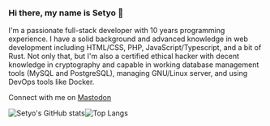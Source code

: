 ### Hi there, my name is Setyo 👋

I'm a passionate full-stack developer with 10 years programming experience. I have a solid background and advanced knowledge in web development including HTML/CSS, PHP, JavaScript/Typescript, and a bit of Rust. Not only that, but I'm also a certified ethical hacker with decent knowledge in cryptography and capable in working database management tools (MySQL and PostgreSQL), managing GNU/Linux server, and using DevOps tools like Docker.


Connect with me on <a rel="me" href="https://pegelinux.top/@nsetyo">Mastodon</a>

<div style="display:flex;">
  <div>  
    <img src="https://github-readme-stats.vercel.app/api?username=nsetyo&show_icons=true&hide_border=true" alt="Setyo's GitHub stats">
  </div>
  <div>
    <img src="https://github-readme-stats.vercel.app/api/top-langs/?username=nsetyo&layout=compact&hide_border=true" alt="Top Langs">
  </div>
</div>



<!--
**nsetyo/nsetyo** is a ✨ _special_ ✨ repository because its `README.md` (this file) appears on your GitHub profile.

Here are some ideas to get you started:

- 🔭 I’m currently working on ...
- 🌱 I’m currently learning ...
- 👯 I’m looking to collaborate on ...
- 🤔 I’m looking for help with ...
- 💬 Ask me about ...
- 📫 How to reach me: ...
- 😄 Pronouns: ...
- ⚡ Fun fact: ...
-->

